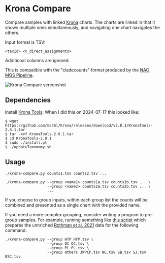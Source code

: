 # Krona Compare

Compare samples with linked [Krona](https://github.com/marbl/Krona/wiki)
charts.  The charts are linked in that it shows multiple ones simultaneously,
and navigating one chart navigates the others.

Input format is TSV:

    <taxid> <n_direct_assignments>

Additional columns are ignored.

This is compatible with the "cladecounts" format produced by the [NAO MGS
Pipeline](https://github.com/naobservatory/mgs-pipeline).

![Krona Compare screenshot](https://www.jefftk.com/rothman-krona-combined-big.png)

## Dependencies

Install [Krona Tools](https://github.com/marbl/Krona/wiki/KronaTools).  When I
did this on 2024-07-17 this looked like:

```
$ wget https://github.com/marbl/Krona/releases/download/v2.8.1/KronaTools-2.8.1.tar
$ tar -xvf KronaTools-2.8.1.tar
$ cd KronaTools-2.8.1
$ sudo ./install.pl
$ ./updateTaxonomy.sh
```

## Usage

    ./krona-compare.py counts1.tsv counts2.tsv ...

    ./krona-compare.py --group <name1> counts1a.tsv counts1b.tsv ... \
                       --group <name2> counts2a.tsv counts2b.tsv ... \
                       ...

If you choose to group inputs, within each group list the counts will be
combined and presented as a single chart with the provided name.

If you need a more complex grouping, consider writing a program to pre-group
samples.  For example, running something like [this
script](https://github.com/naobservatory/jefftk-analysis/blob/main/2024-07-18--prepare-rothman-comparison-for-krona.py)
which prepares the unnriched [Rothman et
al. 2021](https://pubmed.ncbi.nlm.nih.gov/34550753/) data for the following
command:

    ./krona-compare.py --group HTP HTP.tsv \
                       --group OC OC.tsv \
                       --group PL PL.tsv \
                       --group Others JWPCP.tsv NC.tsv SB.tsv SJ.tsv ESC.tsv
